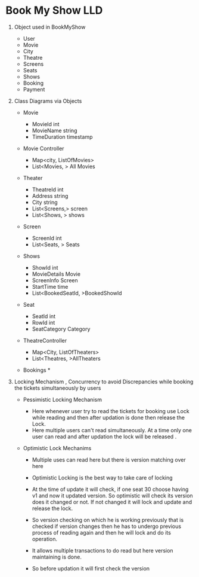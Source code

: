 # Book My Show LLD

1) Object used in BookMyShow

    * User
    * Movie
    * City
    * Theatre
    * Screens
    * Seats
    * Shows
    * Booking 
    * Payment



2) Class Diagrams via Objects 

    * Movie
        * MovieId int
        * MovieName string
        * TimeDuration timestamp

    * Movie Controller
        * Map<city, ListOfMovies>
        * List<Movies, > All Movies
        
    * Theater
        * TheatreId int
        * Address string 
        * City string
        * List<Screens,> screen 
        * List<Shows, > shows

    * Screen
        * ScreenId int
        * List<Seats, > Seats

    * Shows
        * ShowId int
        * MovieDetails Movie 
        * ScreenInfo Screen
        * StartTime time
        * List<BookedSeatId, >BookedShowId

    * Seat 
        * SeatId int
        * RowId int 
        * SeatCategory Category
        

    * TheatreController 

        * Map<City, ListOfTheaters>
        * List<Theatres, >AllTheaters


    * Bookings 
        * 

2) Locking Mechanism , Concurrency to avoid Discrepancies while booking the tickets simultaneously by users 

    * Pessimistic Locking Mechanism 

        * Here whenever user try to read the tickets for booking use Lock while reading and then after updation is done then release the Lock.
        * Here multiple users can't read simultaneously. At a time only one user can read and after updation the lock will be released .


    * Optimistic Lock Mechanims

        * Multiple uses can read here but there is version matching over here

        * Optimistic Locking is the best way to take care of locking 
        * At the time of update it will check, if one seat 30 choose having v1 and now it updated version. So optimistic will check its version does it changed or not. If not changed it will lock and update and release the lock.

        * So version checking on which he is working previously that is checked if version changes then he has to undergo previous process of reading again and then he will lock and do its operation.

        * It allows multiple transactions to do read but here version maintaining is done. 

        * So before updation it will first check the version

         
          

